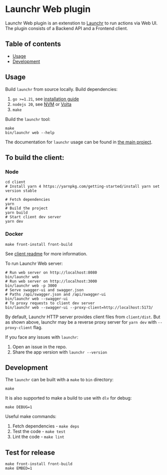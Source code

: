 # Launchr Web plugin

Launchr Web plugin is an extenstion to [Launchr](https://github.com/launchrctl/launchr) to run actions via Web UI.
The plugin consists of a Backend API and a Frontend client.

## Table of contents

* [Usage](#usage)
* [Development](#development)

## Usage

Build `launchr` from source locally. Build dependencies:
1. `go >=1.21`, see [installation guide](https://go.dev/doc/install)
2. `nodejs 20`, see [NVM](https://github.com/nvm-sh/nvm) or [Volta](https://github.com/volta-cli/volta)
3. `make`

Build the `launchr` tool:
```shell
make
bin/launchr web --help
```

The documentation for `launchr` usage can be found in [the main project](https://github.com/launchrctl/launchr).

## To build the client:
### Node
```shell
cd client
# Install yarn 4 https://yarnpkg.com/getting-started/install yarn set version stable

# Fetch dependencies
yarn
# Build the project
yarn build
# Start client dev server
yarn dev
```
### Docker
```shell
make front-install front-build
```

See [client readme](client/README.MD) for more information.

To run Launchr Web server:
```shell
# Run web server on http://localhost:8080
bin/launchr web
# Run web server on http://localhost:3000
bin/launchr web -p 3000
# Serve swagger-ui and swagger.json
# Paths /api/swagger.json and /api/swagger-ui
bin/launchr web --swagger-ui
# To proxy requests to client dev server
bin/launchr web --swagger-ui --proxy-client=http://localhost:5173/
```

By default, Launchr HTTP server provides client files from `client/dist`.
But as shown above, launchr may be a reverse proxy server for `yarn dev` with `--proxy-client` flag.

If you face any issues with `launchr`:
1. Open an issue in the repo.
2. Share the app version with `launchr --version`

## Development

The `launchr`  can be built with a `make` to `bin` directory:
```shell
make
```
It is also supported to make a build to use with `dlv` for debug:
```shell
make DEBUG=1
```

Useful make commands:
1. Fetch dependencies - `make deps`
2. Test the code - `make test`
3. Lint the code - `make lint`

## Test for release

```shell
make front-install front-build
make EMBED=1
```
